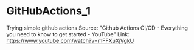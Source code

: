 # GitHubActions_1

Trying simple github actions 
Source: "Github Actions CI/CD - Everything you need to know to get started - YouTube"
Link: https://www.youtube.com/watch?v=mFFXuXjVgkU
